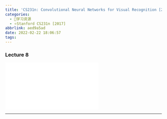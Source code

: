 ```yaml
---
title: 'CS231n: Convolutional Neural Networks for Visual Recognition [2017] Lecture 8'
categories:
  - 🌙学习资源
  - ⭐Stanford CS231n [2017]
abbrlink: aed9a5ad
date: 2022-02-22 18:06:57
tags:
---
```


### Lecture 8

<iframe src="//player.bilibili.com/player.html?aid=976948078&bvid=BV1D44y1Y7v8&cid=447677759&page=8" scrolling="no" border="0" frameborder="no" framespacing="0" allowfullscreen="true"> </iframe>

<!--more-->

***
